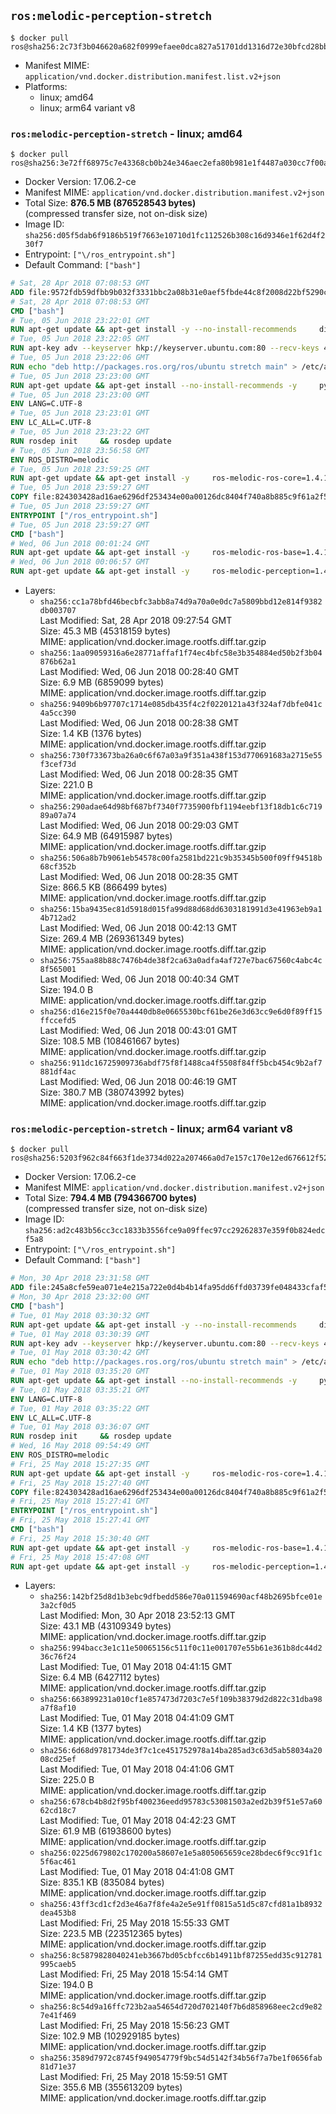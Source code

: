 ## `ros:melodic-perception-stretch`

```console
$ docker pull ros@sha256:2c73f3b046620a682f0999efaee0dca827a51701dd1316d72e30bfcd28bb1ede
```

-	Manifest MIME: `application/vnd.docker.distribution.manifest.list.v2+json`
-	Platforms:
	-	linux; amd64
	-	linux; arm64 variant v8

### `ros:melodic-perception-stretch` - linux; amd64

```console
$ docker pull ros@sha256:3e72ff68975c7e43368cb0b24e346aec2efa80b981e1f4487a030cc7f00ae641
```

-	Docker Version: 17.06.2-ce
-	Manifest MIME: `application/vnd.docker.distribution.manifest.v2+json`
-	Total Size: **876.5 MB (876528543 bytes)**  
	(compressed transfer size, not on-disk size)
-	Image ID: `sha256:d05f5dab6f9186b519f7663e10710d1fc112526b308c16d9346e1f62d4f230f7`
-	Entrypoint: `["\/ros_entrypoint.sh"]`
-	Default Command: `["bash"]`

```dockerfile
# Sat, 28 Apr 2018 07:08:53 GMT
ADD file:9572fdb59dfbb9b032f3331bbc2a08b31e0aef5fbde44c8f2008d22bf5290cf2 in / 
# Sat, 28 Apr 2018 07:08:53 GMT
CMD ["bash"]
# Tue, 05 Jun 2018 23:22:01 GMT
RUN apt-get update && apt-get install -y --no-install-recommends     dirmngr     gnupg2     && rm -rf /var/lib/apt/lists/*
# Tue, 05 Jun 2018 23:22:05 GMT
RUN apt-key adv --keyserver hkp://keyserver.ubuntu.com:80 --recv-keys 421C365BD9FF1F717815A3895523BAEEB01FA116
# Tue, 05 Jun 2018 23:22:06 GMT
RUN echo "deb http://packages.ros.org/ros/ubuntu stretch main" > /etc/apt/sources.list.d/ros-latest.list
# Tue, 05 Jun 2018 23:23:00 GMT
RUN apt-get update && apt-get install --no-install-recommends -y     python-rosdep     python-rosinstall     python-vcstools     && rm -rf /var/lib/apt/lists/*
# Tue, 05 Jun 2018 23:23:00 GMT
ENV LANG=C.UTF-8
# Tue, 05 Jun 2018 23:23:01 GMT
ENV LC_ALL=C.UTF-8
# Tue, 05 Jun 2018 23:23:22 GMT
RUN rosdep init     && rosdep update
# Tue, 05 Jun 2018 23:56:58 GMT
ENV ROS_DISTRO=melodic
# Tue, 05 Jun 2018 23:59:25 GMT
RUN apt-get update && apt-get install -y     ros-melodic-ros-core=1.4.1-0*     && rm -rf /var/lib/apt/lists/*
# Tue, 05 Jun 2018 23:59:27 GMT
COPY file:824303428ad16ae6296df253434e00a00126dc8404f740a8b885c9f61a2f5fcb in / 
# Tue, 05 Jun 2018 23:59:27 GMT
ENTRYPOINT ["/ros_entrypoint.sh"]
# Tue, 05 Jun 2018 23:59:27 GMT
CMD ["bash"]
# Wed, 06 Jun 2018 00:01:24 GMT
RUN apt-get update && apt-get install -y     ros-melodic-ros-base=1.4.1-0*     && rm -rf /var/lib/apt/lists/*
# Wed, 06 Jun 2018 00:06:57 GMT
RUN apt-get update && apt-get install -y     ros-melodic-perception=1.4.1-0*     && rm -rf /var/lib/apt/lists/*
```

-	Layers:
	-	`sha256:cc1a78bfd46becbfc3abb8a74d9a70a0e0dc7a5809bbd12e814f9382db003707`  
		Last Modified: Sat, 28 Apr 2018 09:27:54 GMT  
		Size: 45.3 MB (45318159 bytes)  
		MIME: application/vnd.docker.image.rootfs.diff.tar.gzip
	-	`sha256:1aa09059316a6e28771affaf1f74ec4bfc58e3b354884ed50b2f3b04876b62a1`  
		Last Modified: Wed, 06 Jun 2018 00:28:40 GMT  
		Size: 6.9 MB (6859099 bytes)  
		MIME: application/vnd.docker.image.rootfs.diff.tar.gzip
	-	`sha256:9409b6b97707c1714e085db435f4c2f0220121a43f324af7dbfe041c4a5cc390`  
		Last Modified: Wed, 06 Jun 2018 00:28:38 GMT  
		Size: 1.4 KB (1376 bytes)  
		MIME: application/vnd.docker.image.rootfs.diff.tar.gzip
	-	`sha256:730f733673ba26a0c6f67a03a9f351a438f153d770691683a2715e55f3cef73d`  
		Last Modified: Wed, 06 Jun 2018 00:28:35 GMT  
		Size: 221.0 B  
		MIME: application/vnd.docker.image.rootfs.diff.tar.gzip
	-	`sha256:290adae64d98bf687bf7340f7735900fbf1194eebf13f18db1c6c71989a07a74`  
		Last Modified: Wed, 06 Jun 2018 00:29:03 GMT  
		Size: 64.9 MB (64915987 bytes)  
		MIME: application/vnd.docker.image.rootfs.diff.tar.gzip
	-	`sha256:506a8b7b9061eb54578c00fa2581bd221c9b35345b500f09ff94518b68cf352b`  
		Last Modified: Wed, 06 Jun 2018 00:28:35 GMT  
		Size: 866.5 KB (866499 bytes)  
		MIME: application/vnd.docker.image.rootfs.diff.tar.gzip
	-	`sha256:15ba9435ec81d5918d015fa99d88d68dd6303181991d3e41963eb9a14b712ad2`  
		Last Modified: Wed, 06 Jun 2018 00:42:13 GMT  
		Size: 269.4 MB (269361349 bytes)  
		MIME: application/vnd.docker.image.rootfs.diff.tar.gzip
	-	`sha256:755aa88b88c7476b4de38f2ca63a0adfa4af727e7bac67560c4abc4c8f565001`  
		Last Modified: Wed, 06 Jun 2018 00:40:34 GMT  
		Size: 194.0 B  
		MIME: application/vnd.docker.image.rootfs.diff.tar.gzip
	-	`sha256:d16e215f0e70a4440db8e0665530bcf61be26e3d63cc9e6d0f89ff15ffccefd5`  
		Last Modified: Wed, 06 Jun 2018 00:43:01 GMT  
		Size: 108.5 MB (108461667 bytes)  
		MIME: application/vnd.docker.image.rootfs.diff.tar.gzip
	-	`sha256:911dc16725909736abdf75f8f1488ca4f5508f84ff5bcb454c9b2af7881df4ac`  
		Last Modified: Wed, 06 Jun 2018 00:46:19 GMT  
		Size: 380.7 MB (380743992 bytes)  
		MIME: application/vnd.docker.image.rootfs.diff.tar.gzip

### `ros:melodic-perception-stretch` - linux; arm64 variant v8

```console
$ docker pull ros@sha256:5203f962c84f663f1de3734d022a207466a0d7e157c170e12ed676612f525bd1
```

-	Docker Version: 17.06.2-ce
-	Manifest MIME: `application/vnd.docker.distribution.manifest.v2+json`
-	Total Size: **794.4 MB (794366700 bytes)**  
	(compressed transfer size, not on-disk size)
-	Image ID: `sha256:ad2c483b56cc3cc1833b3556fce9a09ffec97cc29262837e359f0b824edcf5a8`
-	Entrypoint: `["\/ros_entrypoint.sh"]`
-	Default Command: `["bash"]`

```dockerfile
# Mon, 30 Apr 2018 23:31:58 GMT
ADD file:245a8cfe59ea071e4e215a722e0d4b4b14fa95dd6ffd03739fe048433cfaf523 in / 
# Mon, 30 Apr 2018 23:32:00 GMT
CMD ["bash"]
# Tue, 01 May 2018 03:30:32 GMT
RUN apt-get update && apt-get install -y --no-install-recommends     dirmngr     gnupg2     && rm -rf /var/lib/apt/lists/*
# Tue, 01 May 2018 03:30:39 GMT
RUN apt-key adv --keyserver hkp://keyserver.ubuntu.com:80 --recv-keys 421C365BD9FF1F717815A3895523BAEEB01FA116
# Tue, 01 May 2018 03:30:42 GMT
RUN echo "deb http://packages.ros.org/ros/ubuntu stretch main" > /etc/apt/sources.list.d/ros-latest.list
# Tue, 01 May 2018 03:35:20 GMT
RUN apt-get update && apt-get install --no-install-recommends -y     python-rosdep     python-rosinstall     python-vcstools     && rm -rf /var/lib/apt/lists/*
# Tue, 01 May 2018 03:35:21 GMT
ENV LANG=C.UTF-8
# Tue, 01 May 2018 03:35:22 GMT
ENV LC_ALL=C.UTF-8
# Tue, 01 May 2018 03:36:07 GMT
RUN rosdep init     && rosdep update
# Wed, 16 May 2018 09:54:49 GMT
ENV ROS_DISTRO=melodic
# Fri, 25 May 2018 15:27:35 GMT
RUN apt-get update && apt-get install -y     ros-melodic-ros-core=1.4.1-0*     && rm -rf /var/lib/apt/lists/*
# Fri, 25 May 2018 15:27:40 GMT
COPY file:824303428ad16ae6296df253434e00a00126dc8404f740a8b885c9f61a2f5fcb in / 
# Fri, 25 May 2018 15:27:41 GMT
ENTRYPOINT ["/ros_entrypoint.sh"]
# Fri, 25 May 2018 15:27:41 GMT
CMD ["bash"]
# Fri, 25 May 2018 15:30:40 GMT
RUN apt-get update && apt-get install -y     ros-melodic-ros-base=1.4.1-0*     && rm -rf /var/lib/apt/lists/*
# Fri, 25 May 2018 15:47:08 GMT
RUN apt-get update && apt-get install -y     ros-melodic-perception=1.4.1-0*     && rm -rf /var/lib/apt/lists/*
```

-	Layers:
	-	`sha256:142bf25d8d1b3ebc9dfbedd586e70a011594690acf48b2695bfce01e3a2cf0d5`  
		Last Modified: Mon, 30 Apr 2018 23:52:13 GMT  
		Size: 43.1 MB (43109349 bytes)  
		MIME: application/vnd.docker.image.rootfs.diff.tar.gzip
	-	`sha256:994bacc3e1c11e50065156c511f0c11e001707e55b61e361b8dc44d236c76f24`  
		Last Modified: Tue, 01 May 2018 04:41:15 GMT  
		Size: 6.4 MB (6427112 bytes)  
		MIME: application/vnd.docker.image.rootfs.diff.tar.gzip
	-	`sha256:663899231a010cf1e857473d7203c7e5f109b38379d2d822c31dba98a7f8af10`  
		Last Modified: Tue, 01 May 2018 04:41:09 GMT  
		Size: 1.4 KB (1377 bytes)  
		MIME: application/vnd.docker.image.rootfs.diff.tar.gzip
	-	`sha256:6d68d9781734de3f7c1ce451752978a14ba285ad3c63d5ab58034a2008cd25ef`  
		Last Modified: Tue, 01 May 2018 04:41:06 GMT  
		Size: 225.0 B  
		MIME: application/vnd.docker.image.rootfs.diff.tar.gzip
	-	`sha256:678cb4b8d2f95bf400236eedd95783c53081503a2ed2b39f51e57a6062cd18c7`  
		Last Modified: Tue, 01 May 2018 04:42:23 GMT  
		Size: 61.9 MB (61938600 bytes)  
		MIME: application/vnd.docker.image.rootfs.diff.tar.gzip
	-	`sha256:0225d679802c170200a58607e1e5a805065659ce28bdec6f9cc91f1c5f6ac461`  
		Last Modified: Tue, 01 May 2018 04:41:08 GMT  
		Size: 835.1 KB (835084 bytes)  
		MIME: application/vnd.docker.image.rootfs.diff.tar.gzip
	-	`sha256:43ff3cd1cf2d3e46a7f8fe4a2e5e91ff0815a51d5c87cfd81a1b8932dea453b8`  
		Last Modified: Fri, 25 May 2018 15:55:33 GMT  
		Size: 223.5 MB (223512365 bytes)  
		MIME: application/vnd.docker.image.rootfs.diff.tar.gzip
	-	`sha256:8c5879828040241eb3667bd05cbfcc6b14911bf87255edd35c912781995caeb5`  
		Last Modified: Fri, 25 May 2018 15:54:14 GMT  
		Size: 194.0 B  
		MIME: application/vnd.docker.image.rootfs.diff.tar.gzip
	-	`sha256:8c54d9a16ffc723b2aa54654d720d702140f7b6d858968eec2cd9e827e41f469`  
		Last Modified: Fri, 25 May 2018 15:56:23 GMT  
		Size: 102.9 MB (102929185 bytes)  
		MIME: application/vnd.docker.image.rootfs.diff.tar.gzip
	-	`sha256:3589d7972c8745f949054779f9bc54d5142f34b56f7a7be1f0656fab81d71e37`  
		Last Modified: Fri, 25 May 2018 15:59:51 GMT  
		Size: 355.6 MB (355613209 bytes)  
		MIME: application/vnd.docker.image.rootfs.diff.tar.gzip
